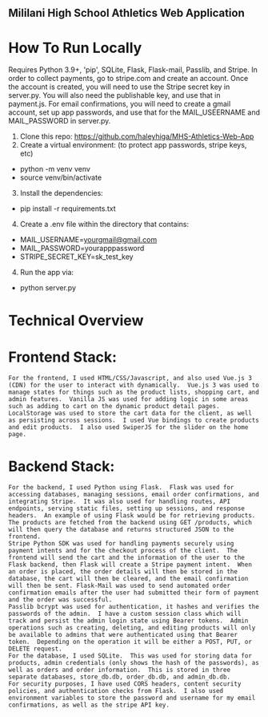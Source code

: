 Mililani High School Athletics Web Application
----------------------------------------------

# How To Run Locally
Requires Python 3.9+, 'pip', SQLite, Flask, Flask-mail, Passlib, and Stripe.
In order to collect payments, go to stripe.com and create an account.  Once the account is created, you will need to use the Stripe secret key in server.py.  You will also need the publishable key, and use that in payment.js.  For email confirmations, you will need to create a gmail account, set up app passwords, and use that for the MAIL_USEERNAME and MAIL_PASSWORD in server.py.

1. Clone this repo: https://github.com/haleyhiga/MHS-Athletics-Web-App
2. Create a virtual environment: (to protect app passwords, stripe keys, etc)
- python -m venv venv
- source venv/bin/activate 
3. Install the dependencies: 
- pip install -r requirements.txt
4. Create a .env file within the directory that contains:
- MAIL_USERNAME=yourgmail@gmail.com
- MAIL_PASSWORD=yourapppassword
- STRIPE_SECRET_KEY=sk_test_key
4. Run the app via:
- python server.py





# Technical Overview

# Frontend Stack:
	For the frontend, I used HTML/CSS/Javascript, and also used Vue.js 3 (CDN) for the user to interact with dynamically.  Vue.js 3 was used to manage states for things such as the product lists, shopping cart, and admin features.  Vanilla JS was used for adding logic in some areas such as adding to cart on the dynamic product detail pages.  LocalStorage was used to store the cart data for the client, as well as persisting across sessions.  I used Vue bindings to create products and edit products.  I also used SwiperJS for the slider on the home page.

# Backend Stack:
	For the backend, I used Python using Flask.  Flask was used for accessing databases, managing sessions, email order confirmations, and integrating Stripe.  It was also used for handling routes, API endpoints, serving static files, setting up sessions, and response headers.  An example of using Flask would be for retrieving products.  The products are fetched from the backend using GET /products, which will then query the database and returns structured JSON to the frontend.   
    Stripe Python SDK was used for handling payments securely using payment intents and for the checkout process of the client.  The frontend will send the cart and the information of the user to the Flask backend, then Flask will create a Stripe payment intent.  When an order is placed, the order details will then be stored in the database, the cart will then be cleared, and the email confirmation will then be sent. Flask-Mail was used to send automated order confirmation emails after the user had submitted their form of payment and the order was successful. 
    Passlib bcrypt was used for authentication, it hashes and verifies the passwords of the admin.  I have a custom session class which will track and persist the admin login state using Bearer tokens.  Admin operations such as creating, deleting, and editing products will only be available to admins that were authenticated using that Bearer token.  Depending on the operation it will be either a POST, PUT, or DELETE request.
    For the database, I used SQLite.  This was used for storing data for products, admin credentials (only shows the hash of the passwords), as well as orders and order information.  This is stored in three separate databases, store_db.db, order_db.db, and admin_db.db.
    For security purposes, I have used CORS headers, content security policies, and authentication checks from Flask.  I also used environment variables to store the password and username for my email confirmations, as well as the stripe API key.
